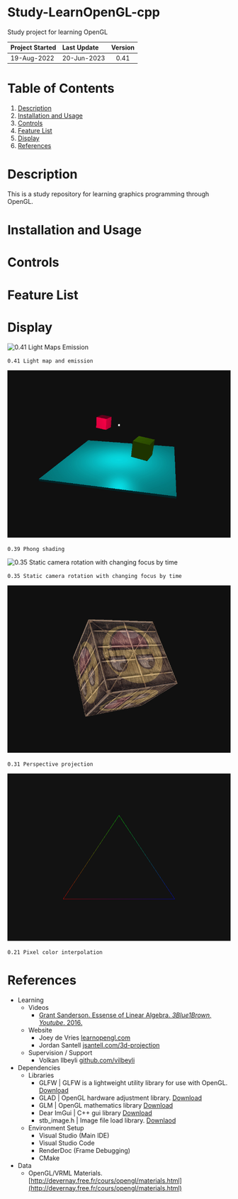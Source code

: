 # Study-LearnOpenGL-cpp
Study project for learning OpenGL

| Project Started | Last Update | Version |
| :-------------- | :---------- | :-----: | 
| 19-Aug-2022     | 20-Jun-2023 | 0.41    |

# Table of Contents
1. [Description](#description)
2. [Installation and Usage](#installation-and-usage)
3. [Controls](#controls)
4. [Feature List](#feature-list)
5. [Display](#display)
6. [References](#references)

# Description
This is a study repository for learning graphics programming through OpenGL.

# Installation and Usage

# Controls

# Feature List

# Display
![0.41 Light Maps Emission](display/0.41_lightmaps-emission_2023-06-20.gif)
```
0.41 Light map and emission
```  

![0.39 Phong shading](display/0.39_phong_shading_2023-06-12.gif)
```
0.39 Phong shading
```  

![0.35 Static camera rotation with changing focus by time](display/0.35_camera-rotation-focus-time_2023-06-04.gif)
```
0.35 Static camera rotation with changing focus by time
```  

![0.31 3D Perspective projection / transformation](display/0.31_perspective-rotation_2023-05-18.gif)
```
0.31 Perspective projection
```  

![0.21 Pixel color interpolation](display/0.21_pixel-color-calculation-2_2023-04-14.png)
```
0.21 Pixel color interpolation
```  


# References
- Learning
    - Videos
        - [Grant Sanderson. Essense of Linear Algebra. _3Blue1Brown, Youtube_. 2016.](https://www.youtube.com/watch?v=fNk_zzaMoSs&list=PLZHQObOWTQDPD3MizzM2xVFitgF8hE_ab)
    - Website
        - Joey de Vries [learnopengl.com](https://learnopengl.com)
        - Jordan Santell [jsantell.com/3d-projection](https://jsantell.com/3d-projection/)
    - Supervision / Support
        - Volkan Ilbeyli [github.com/vilbeyli](https://github.com/vilbeyli)
- Dependencies
    - Libraries
        - GLFW | GLFW is a lightweight utility library for use with OpenGL. [Download](https://www.glfw.org/download.html)
        - GLAD | OpenGL hardware adjustment library. [Download](https://glad.dav1d.de/)
        - GLM  | OpenGL mathematics library [Download](https://glm.g-truc.net/0.9.8/index.html)
        - Dear ImGui | C++ gui library [Download](https://github.com/ocornut/imgui/releases/tag/v1.89.5)
        - stb_image.h | Image file load library. [Downlaod](https://github.com/nothings/stb/blob/master/stb_image.h)
    - Environment Setup 
        - Visual Studio (Main IDE)
        - Visual Studio Code
        - RenderDoc (Frame Debugging)
        - CMake
- Data
    - OpenGL/VRML Materials. [http://devernay.free.fr/cours/opengl/materials.html](http://devernay.free.fr/cours/opengl/materials.html)